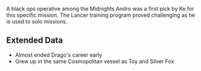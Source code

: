 A black ops operative among the Midnights Andro was a first pick by Ke for this specific mission. The Lancer training program proved challenging as he is used to solo missions.

## Extended Data
* Almost ended Drago's career early
* Grew up in the same Cosmopolitan vessel as Toy and Silver Fox